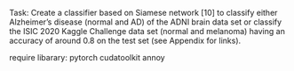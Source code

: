 Task:
Create a classifier based on Siamese network [10] to classify either Alzheimer’s disease (normal and AD)
of the ADNI brain data set or classify the ISIC 2020 Kaggle Challenge data set (normal and melanoma)
having an accuracy of around 0.8 on the test set (see Appendix for links).

require libarary:
pytorch
cudatoolkit
annoy